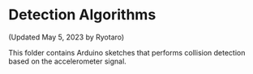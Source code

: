 # Detection Algorithms

(Updated May 5, 2023 by Ryotaro)

This folder contains Arduino sketches that performs collision detection based on the accelerometer signal. 
